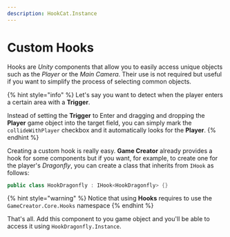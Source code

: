 ```yaml
---
description: HookCat.Instance
---
```


# Custom Hooks

Hooks are _Unity_ components that allow you to easily access unique objects such as the _Player_ or the _Main Camera_. Their use is not required but useful if you want to simplify the process of selecting common objects.

{% hint style="info" %}
Let's say you want to detect when the player enters a certain area with a **Trigger**. 

Instead of setting the **Trigger** to Enter and dragging and dropping the **Player** game object into the target field, you can simply mark the `collideWithPlayer` checkbox and it automatically looks for the **Player**.
{% endhint %}

Creating a custom hook is really easy. **Game Creator** already provides a hook for some components but if you want, for example, to create one for the player's _Dragonfly_, you can create a class that inherits from `IHook` as follows:

```csharp
public class HookDragonfly : IHook<HookDragonfly> {}
```

{% hint style="warning" %}
Notice that using **Hooks** requires to use the `GameCreator.Core.Hooks` namespace
{% endhint %}

That's all. Add this component to you game object and you'll be able to access it using `HookDragonfly.Instance`.

